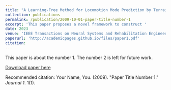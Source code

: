 ```yaml
---
title: "A Learning-Free Method for Locomotion Mode Prediction by Terrain Reconstruction and Visual-Inertial Odometry"
collection: publications
permalink: /publication/2009-10-01-paper-title-number-1
excerpt: 'This paper proposes a novel framework to construct '
date: 2023
venue: 'IEEE Transactions on Neural Systems and Rehabilitation Engineering'
paperurl: 'http://academicpages.github.io/files/paper1.pdf'
citation: 
---
```

This paper is about the number 1. The number 2 is left for future work.

[Download paper here](http://academicpages.github.io/files/paper1.pdf)

Recommended citation: Your Name, You. (2009). "Paper Title Number 1." <i>Journal 1</i>. 1(1).
